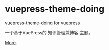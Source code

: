 # vuepress-theme-doing

vuepress-theme-doing for vuepress

一个基于VuePress的 知识管理兼博客 主题。

[More](https://github.com/xugaoyi/vuepress-theme-doing#readme).
